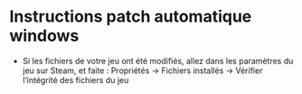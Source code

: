 # Instructions patch automatique windows

- Si les fichiers de votre jeu ont été modifiés, allez dans les paramètres du jeu sur Steam, et faite :
Propriétés -> Fichiers installés -> Vérifier l’intégrité des fichiers du jeu

